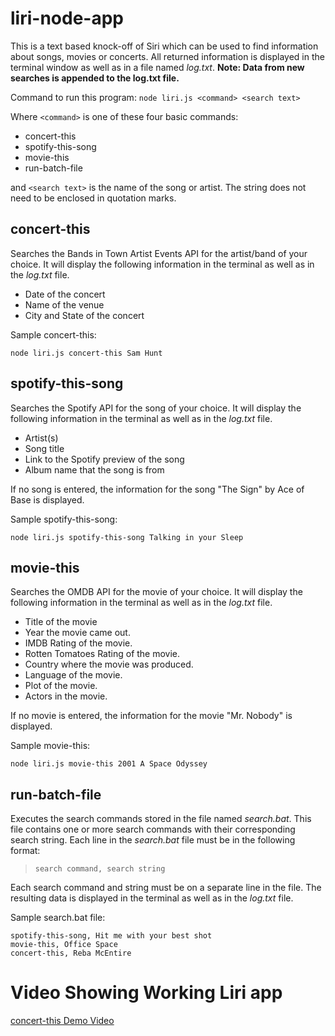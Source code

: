 
# liri-node-app
This is a text based knock-off of Siri which can be used to find information about songs, movies or concerts.
All returned information is displayed in the terminal window as well as in a file named *log.txt*.   **Note:  Data from new searches is appended to the log.txt file.**

Command to run this program:
`node liri.js <command> <search text>`
  
Where `<command>` is one of these four basic commands:

* concert-this
* spotify-this-song
* movie-this
* run-batch-file

and `<search text>` is the name of the song or artist. The string does not need to be enclosed in quotation marks.

## concert-this <artist or band name>
Searches the Bands in Town Artist Events API for the artist/band of your choice. It will display the following information in the terminal as well as in the *log.txt* file.
  
  - Date of the concert
  - Name of the venue
  - City and State of the concert
  
  Sample concert-this:
```
node liri.js concert-this Sam Hunt
```


## spotify-this-song
Searches the Spotify API for the song of your choice. It will display the following information in the terminal as well as in the *log.txt* file.

  - Artist(s)
  - Song title
  - Link to the Spotify preview of the song
  - Album name that the song is from
  
  If no song is entered, the information for the song "The Sign" by Ace of Base is displayed.
  
  Sample spotify-this-song:
```
node liri.js spotify-this-song Talking in your Sleep
```
  
## movie-this
Searches the OMDB API for the movie of your choice. It will display the following information in the terminal as well as in the *log.txt* file.

   * Title of the movie
   * Year the movie came out.
   * IMDB Rating of the movie.
   * Rotten Tomatoes Rating of the movie.
   * Country where the movie was produced.
   * Language of the movie.
   * Plot of the movie.
   * Actors in the movie.
   
If no movie is entered, the information for the movie "Mr. Nobody" is displayed.

Sample movie-this:
```
node liri.js movie-this 2001 A Space Odyssey
```

## run-batch-file
Executes the search commands stored in the file named *search.bat*. This file contains one or more search commands with their corresponding search string. Each line in the *search.bat* file must be in the following format: <br>
  >  `search command, search string`

Each search command and string must be on a separate line in the file. The resulting data is displayed in the terminal as well as in the *log.txt* file.

Sample search.bat file:
```
spotify-this-song, Hit me with your best shot
movie-this, Office Space
concert-this, Reba McEntire
```

# Video Showing Working Liri app

[concert-this Demo Video](https://github.com/SallyB1988/liri-node-app/blob/master/concert-this.webm)


